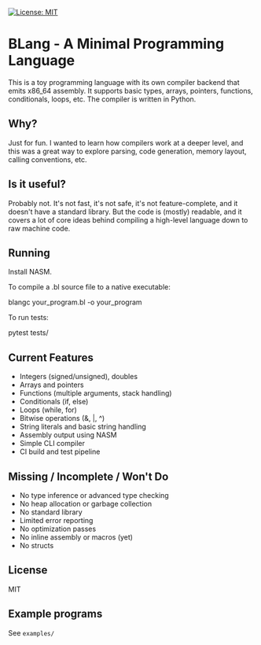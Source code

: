 [![License: MIT](https://img.shields.io/badge/License-MIT-yellow.svg)](LICENSE)

# BLang - A Minimal Programming Language

This is a toy programming language with its own compiler backend that emits x86_64 assembly. It supports basic types, arrays, pointers, functions, conditionals, loops, etc. The compiler is written in Python. 

## Why?

Just for fun. I wanted to learn how compilers work at a deeper level, and this was a great way to explore parsing, code generation, memory layout, calling conventions, etc.

## Is it useful?

Probably not. It's not fast, it's not safe, it's not feature-complete, and it doesn't have a standard library. But the code is (mostly) readable, and it covers a lot of core ideas behind compiling a high-level language down to raw machine code.

## Running

Install NASM. 

To compile a .bl source file to a native executable:

blangc your_program.bl -o your_program

To run tests:

pytest tests/

## Current Features

- Integers (signed/unsigned), doubles
- Arrays and pointers
- Functions (multiple arguments, stack handling)
- Conditionals (if, else)
- Loops (while, for)
- Bitwise operations (&, |, ^)
- String literals and basic string handling
- Assembly output using NASM
- Simple CLI compiler
- CI build and test pipeline

## Missing / Incomplete / Won't Do

- No type inference or advanced type checking
- No heap allocation or garbage collection
- No standard library
- Limited error reporting
- No optimization passes
- No inline assembly or macros (yet)
- No structs

## License

MIT

## Example programs
See `examples/`